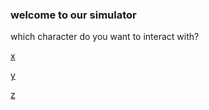 ### welcome to our simulator

which character do you want to interact with?

[x](X/meet.md)

[y](Y/1-arrival.md)

[z](Z/meetz.md)

